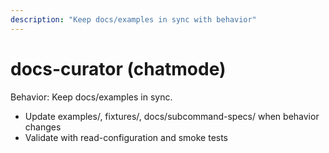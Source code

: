 ```yaml
---
description: "Keep docs/examples in sync with behavior"
---
```


# docs-curator (chatmode)

Behavior: Keep docs/examples in sync.

- Update examples/, fixtures/, docs/subcommand-specs/ when behavior changes
- Validate with read-configuration and smoke tests
